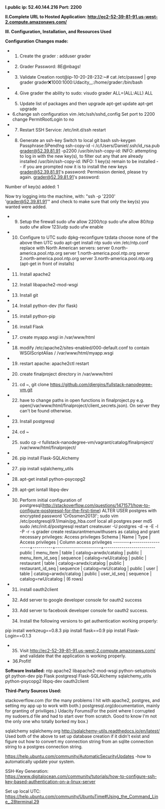 **I.public ip: 52.40.144.216 Port: 2200**

**II.Complete URL to Hosted Application: http://ec2-52-39-81-91.us-west-2.compute.amazonaws.com/**

**III. Configuration, Installation, and Resources Used**

**Configuration Changes made:**
- 1. Create the grader : adduser grader
- 2. Grader Password: 8E@nbags!
- 3. Validate Creation
root@ip-10-20-28-232:~# cat /etc/passwd | grep grader
grader:x:1000:1000:Udacity,,,:/home/grader:/bin/bash
- 4. Give grader the ability to sudo: visudo
grader  ALL=(ALL:ALL) ALL
- 5. Update list of packages and then upgrade
apt-get update
apt-get upgrade
- 6.change ssh configuration
vim /etc/ssh/sshd_config
Set port to 2200
change PermitRootLogin to no
- 7. Restart SSH Service:
/etc/init.d/ssh restart
- 8. Generate an ssh-key
Switch to local git bash
ssh-keygen
Passphrase:5Pend!ng
ssh-copy-id -i /c/Users/Daniel/.ssh/id_rsa.pub grader@52.39.81.91 -p2200
/usr/bin/ssh-copy-id: INFO: attempting to log in with the new key(s), to filter out any that are already installed
/usr/bin/ssh-copy-id: INFO: 1 key(s) remain to be installed -- if you are prompted now it is to install the new keys
grader@52.39.81.91's password:
Permission denied, please try again.
grader@52.39.81.91's password:

Number of key(s) added: 1

Now try logging into the machine, with:   "ssh -p '2200' 'grader@52.39.81.91'"
and check to make sure that only the key(s) you wanted were added.
- 9. Setup the firewall
sudo ufw allow 2200/tcp
sudo ufw allow 80/tcp
sudo ufw allow 123/udp
sudo ufw enable
- 10. Configure to UTC
sudo dpkg-reconfigure tzdata
choose none of the above then UTC
sudo apt-get install ntp
sudo vim /etc/ntp.conf
replace with North American servers:
server 0.north-america.pool.ntp.org
server 1.north-america.pool.ntp.org
server 2.north-america.pool.ntp.org
server 3.north-america.pool.ntp.org
(apt-get in front of installs)
- 11. Install apache2
- 12. Install libapache2-mod-wsgi
- 13. Install git
- 14. Install python-dev (for flask)
- 15. install python-pip
- 16. install Flask
- 17. create myapp.wsgi in /var/www/html
- 18. modify /etc/apache2/sites-enabled/000-default.conf to contain WSGIScriptAlias / /var/www/html/myapp.wsgi 
- 19. restart apache: apache2ctl restart
- 20. create finalproject directory in /var/www/html
- 21. cd ~, git clone https://github.com/djergins/fullstack-nanodegree-vm.git
- 22. have to change paths in open functions in finalproject.py e.g. open(/var/www/html/finalproject/client_secrets.json). On server they can't be found otherwise.
- 23. Install postgresql
- 24. cd ~
- 25.  sudo cp -r fullstack-nanodegree-vm/vagrant/catalog/finalproject/ /var/www/html/finalproject/
- 26. pip install Flask-SQLAlchemy
- 27. pip install sqlalchemy_utils
- 28. apt-get install python-psycopg2
- 29. apt-get isntall libpq-dev
- 30. Perform initial configuration of postgresql(http://stackoverflow.com/questions/1471571/how-to-configure-postgresql-for-the-first-time)
ALTER USER postgres with encrypted password 'Cr0ssmen2013!';
sudo vim /etc/postgresql/9.1/main/pg_hba.conf
local      all     postgres     peer md5
sudo /etc/init.d/postgresql restart
createuser -U postgres -d -e -E -l -P -r -s grader
create restaurantmenuwithusers as catalog and grant necessary privileges:
                                    Access privileges
 Schema |       Name        |   Type   |   Access privileges   | Column access privileges
--------+-------------------+----------+-----------------------+--------------------------
 public | menu_item         | table    | catalog=arwdx/catalog |
 public | menu_item_id_seq  | sequence | catalog=rwU/catalog   |
 public | restaurant        | table    | catalog=arwdx/catalog |
 public | restaurant_id_seq | sequence | catalog=rwU/catalog   |
 public | user              | table    | catalog=arwdx/catalog |
 public | user_id_seq       | sequence | catalog=rwU/catalog   |
(6 rows)
- 31. install oauth2client
- 32. Add server to google developer console for oauth2 success
- 33. Add server to facebook developer console for oauth2 success.
- 34. Install the following versions to get authentication working properly:

pip install werkzeug==0.8.3
pip install flask==0.9
pip install Flask-Login==0.1.3

- 35. Visit http://ec2-52-39-81-91.us-west-2.compute.amazonaws.com/ and validate that the application is working properly.
- 36.Profit!

**Software Installed:**
ntp
apache2
libapache2-mod-wsgi
python-setuptools
git
python-dev
pip
Flask
postgresql
Flask-SQLAlchemy
sqlalchemy_utils
python-psycopg2
libpq-dev
oauth2client

**Third-Party Sources Used:**

stackoverflow.com (for the many problems I hit with apache2, postgres, and setting my app up to work with both.)
postgresql.org(documentation, mainly for granting of priviliges.)
Udacity Forums(For the point where I corrupted my sudoers.d file and had to start over from scratch. Good to know I'm not the only one who totally borked my box.)

sqlalchemy sqlalchemy.org
http://sqlalchemy-utils.readthedocs.io/en/latest/
Used both of the above to set up database creation if it didn't exist and figure out how to convert my connection string from an sqlite connection string to a postgres connection string.

https://help.ubuntu.com/community/AutomaticSecurityUpdates -how to automatically update your system.

SSH-Key Generation: https://www.digitalocean.com/community/tutorials/how-to-configure-ssh-key-based-authentication-on-a-linux-server

Set up local UTC:
https://help.ubuntu.com/community/UbuntuTime#Using_the_Command_Line_.28terminal.29
